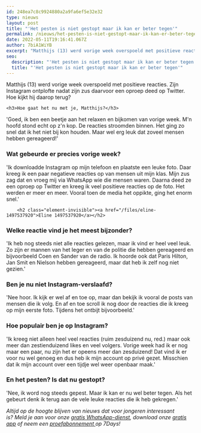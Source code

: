 ```yaml
---
id: 248ea7c8c9924880a2a9fa6ef5e32e32
type: nieuws
layout: post
title: "'Het pesten is niet gestopt maar ik kan er beter tegen'"
permalink: /nieuws/het-pesten-is-niet-gestopt-maar-ik-kan-er-beter-tegen/
date: 2022-05-11T19:16:41.067Z
author: 7biA1WiYB
excerpt: "Matthijs (13) werd vorige week overspoeld met positieve reacties. Zijn Instagram ontplofte nadat zijn zus daarvoor een oproep deed op Twitter. Hoe kijkt hij daarop terug?  "
seo:
  description: "'Het pesten is niet gestopt maar ik kan er beter tegen'"
  title: "'Het pesten is niet gestopt maar ik kan er beter tegen'"
---
```

Matthijs (13) werd vorige week overspoeld met positieve reacties. Zijn Instagram ontplofte nadat zijn zus daarvoor een oproep deed op Twitter. Hoe kijkt hij daarop terug?  

    <h3>Hoe gaat het nu met je, Matthijs?</h3>
<p>'Goed, ik ben een beetje aan het relaxen en bijkomen van vorige week. M'n hoofd stond echt op z'n kop. De reacties stroomden binnen. Het ging zo snel dat ik het niet bij kon houden. Maar wel erg leuk dat zoveel mensen hebben gereageerd!'</p>
<h3>Wat gebeurde er precies vorige week?</h3>
<p>'Ik downloadde Instagram op mijn telefoon en plaatste een leuke foto. Daar kreeg ik een paar negatieve reacties op van mensen uit mijn klas. Mijn zus zag dat en vroeg mij via WhatsApp wie die mensen waren. Daarna deed ze een oproep op Twitter en kreeg ik veel positieve reacties op de foto. Het werden er meer en meer. Vooral toen de media het oppikte, ging het enorm snel.'</p>
<p><div class="media media-element-container media-default"><div id="file-417897" class="file file-document file-text-oembed">

        <h2 class="element-invisible"><a href="/files/eline-1497537920">Eline 1497537920</a></h2>
    
  
  <div class="content">
    
  </div>

  
</div>
</div>
<h3>Welke reactie vind je het meest bijzonder?</h3>
<p>'Ik heb nog steeds niet alle reacties gelezen, maar ik vind er heel veel leuk. Zo zijn er mannen van het leger en van de politie die hebben gereageerd en bijvoorbeeld Coen en Sander van de radio. Ik hoorde ook dat Paris Hilton, Jan Smit en Nielson hebben gereageerd, maar dat heb ik zelf nog niet gezien.'</p>
<h3>Ben je nu niet Instagram-verslaafd?</h3>
<p>'Nee hoor. Ik kijk er wel af en toe op, maar dan bekijk ik vooral de posts van mensen die ik volg. En af en toe scroll ik nog door de reacties die ik kreeg op mijn eerste foto. Tijdens het ontbijt bijvoorbeeld.'</p>
<h3>Hoe populair ben je op Instagram?</h3>
<p>'Ik kreeg niet alleen heel veel reacties (ruim zesduizend nu, red.) maar ook meer dan zestienduizend likes en veel volgers. Vorige week had ik er nog maar een paar, nu zijn het er opeens meer dan zesduizend! Dat vind ik er voor nu wel genoeg en dus heb ik mijn account op privé gezet. Misschien dat ik mijn account over een tijdje wel weer openbaar maak.'</p>
<h3>En het pesten? Is dat nu gestopt?</h3>
<p>'Nee, ik word nog steeds gepest. Maar ik kan er nu wel beter tegen. Als het gebeurt denk ik terug aan de vele leuke reacties die ik heb gekregen.'</p>
<p><em>Altijd op de hoogte blijven van nieuws dat voor jongeren interessant is? Meld je aan voor onze </em><em><a href="https://7dagen.netlify.app/whatsapp">gratis WhatsApp-dienst</a>, </em><em>download onze</em><em> </em><a href="https://7dagen.netlify.app/app"><em>gratis app</em></a><em> of neem een </em><a href="https://abonneren.sevendays.nl/abonneren/abonnementen/ae/artikel"><em>proefabonnement </em></a><em>op 7Days!</em></p>  
